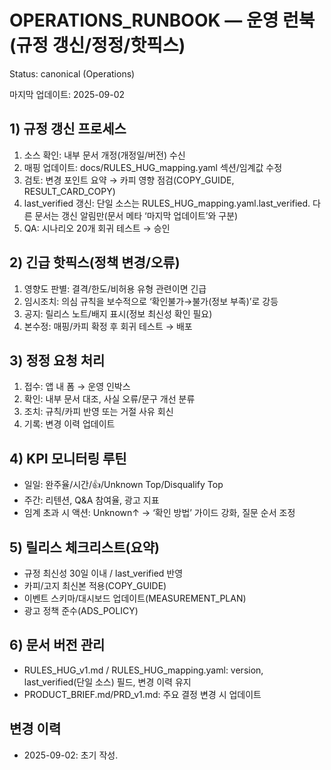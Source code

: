 # OPERATIONS_RUNBOOK — 운영 런북(규정 갱신/정정/핫픽스)
Status: canonical (Operations)

마지막 업데이트: 2025-09-02

## 1) 규정 갱신 프로세스
1. 소스 확인: 내부 문서 개정(개정일/버전) 수신
2. 매핑 업데이트: docs/RULES_HUG_mapping.yaml 섹션/임계값 수정
3. 검토: 변경 포인트 요약 → 카피 영향 점검(COPY_GUIDE, RESULT_CARD_COPY)
4. last_verified 갱신: 단일 소스는 RULES_HUG_mapping.yaml.last_verified. 다른 문서는 갱신 알림만(문서 메타 ‘마지막 업데이트’와 구분)
5. QA: 시나리오 20개 회귀 테스트 → 승인

## 2) 긴급 핫픽스(정책 변경/오류)
1. 영향도 판별: 결격/한도/비허용 유형 관련이면 긴급
2. 임시조치: 의심 규칙을 보수적으로 ‘확인불가→불가(정보 부족)’로 강등
3. 공지: 릴리스 노트/배지 표시(정보 최신성 확인 필요)
4. 본수정: 매핑/카피 확정 후 회귀 테스트 → 배포

## 3) 정정 요청 처리
1. 접수: 앱 내 폼 → 운영 인박스
2. 확인: 내부 문서 대조, 사실 오류/문구 개선 분류
3. 조치: 규칙/카피 반영 또는 거절 사유 회신
4. 기록: 변경 이력 업데이트

## 4) KPI 모니터링 루틴
- 일일: 완주율/시간/👍/Unknown Top/Disqualify Top
- 주간: 리텐션, Q&A 참여율, 광고 지표
- 임계 초과 시 액션: Unknown↑ → ‘확인 방법’ 가이드 강화, 질문 순서 조정

## 5) 릴리스 체크리스트(요약)
- 규정 최신성 30일 이내 / last_verified 반영
- 카피/고지 최신본 적용(COPY_GUIDE)
- 이벤트 스키마/대시보드 업데이트(MEASUREMENT_PLAN)
- 광고 정책 준수(ADS_POLICY)

## 6) 문서 버전 관리
- RULES_HUG_v1.md / RULES_HUG_mapping.yaml: version, last_verified(단일 소스) 필드, 변경 이력 유지
- PRODUCT_BRIEF.md/PRD_v1.md: 주요 결정 변경 시 업데이트

## 변경 이력
- 2025-09-02: 초기 작성.
